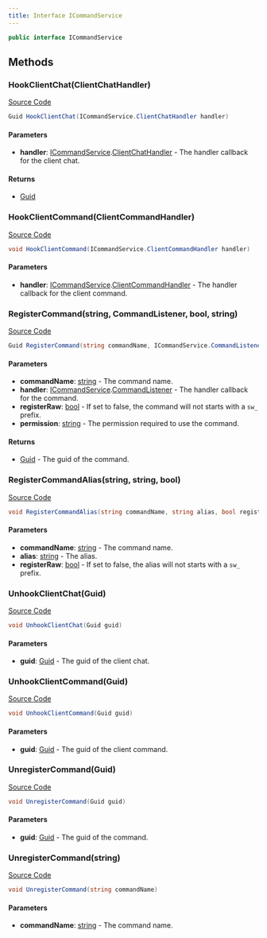 ```yaml
---
title: Interface ICommandService
---
```


```csharp
public interface ICommandService
```

## Methods

### HookClientChat(ClientChatHandler)

[Source Code](https://github.com/swiftly-solution/swiftlys2/blob/main/managed/src/SwiftlyS2.Shared/Modules/Commands/ICommandService.cs#L81)

```csharp
Guid HookClientChat(ICommandService.ClientChatHandler handler)
```

#### Parameters

- **handler**: [ICommandService](/docs/api/shared/commands/icommandservice).[ClientChatHandler](/docs/api/shared/commands/icommandservice/clientchathandler) - The handler callback for the client chat.

#### Returns

- [Guid](https://learn.microsoft.com/dotnet/api/system.guid)

### HookClientCommand(ClientCommandHandler)

[Source Code](https://github.com/swiftly-solution/swiftlys2/blob/main/managed/src/SwiftlyS2.Shared/Modules/Commands/ICommandService.cs#L69)

```csharp
void HookClientCommand(ICommandService.ClientCommandHandler handler)
```

#### Parameters

- **handler**: [ICommandService](/docs/api/shared/commands/icommandservice).[ClientCommandHandler](/docs/api/shared/commands/icommandservice/clientcommandhandler) - The handler callback for the client command.

### RegisterCommand(string, CommandListener, bool, string)

[Source Code](https://github.com/swiftly-solution/swiftlys2/blob/main/managed/src/SwiftlyS2.Shared/Modules/Commands/ICommandService.cs#L42)

```csharp
Guid RegisterCommand(string commandName, ICommandService.CommandListener handler, bool registerRaw = false, string permission = "")
```

#### Parameters

- **commandName**: [string](https://learn.microsoft.com/dotnet/api/system.string) - The command name.
- **handler**: [ICommandService](/docs/api/shared/commands/icommandservice).[CommandListener](/docs/api/shared/commands/icommandservice/commandlistener) - The handler callback for the command.
- **registerRaw**: [bool](https://learn.microsoft.com/dotnet/api/system.boolean) - If set to false, the command will not starts with a `sw_` prefix.
- **permission**: [string](https://learn.microsoft.com/dotnet/api/system.string) - The permission required to use the command.

#### Returns

- [Guid](https://learn.microsoft.com/dotnet/api/system.guid) - The guid of the command.

### RegisterCommandAlias(string, string, bool)

[Source Code](https://github.com/swiftly-solution/swiftlys2/blob/main/managed/src/SwiftlyS2.Shared/Modules/Commands/ICommandService.cs#L50)

```csharp
void RegisterCommandAlias(string commandName, string alias, bool registerRaw = false)
```

#### Parameters

- **commandName**: [string](https://learn.microsoft.com/dotnet/api/system.string) - The command name.
- **alias**: [string](https://learn.microsoft.com/dotnet/api/system.string) - The alias.
- **registerRaw**: [bool](https://learn.microsoft.com/dotnet/api/system.boolean) - If set to false, the alias will not starts with a `sw_` prefix.

### UnhookClientChat(Guid)

[Source Code](https://github.com/swiftly-solution/swiftlys2/blob/main/managed/src/SwiftlyS2.Shared/Modules/Commands/ICommandService.cs#L87)

```csharp
void UnhookClientChat(Guid guid)
```

#### Parameters

- **guid**: [Guid](https://learn.microsoft.com/dotnet/api/system.guid) - The guid of the client chat.

### UnhookClientCommand(Guid)

[Source Code](https://github.com/swiftly-solution/swiftlys2/blob/main/managed/src/SwiftlyS2.Shared/Modules/Commands/ICommandService.cs#L75)

```csharp
void UnhookClientCommand(Guid guid)
```

#### Parameters

- **guid**: [Guid](https://learn.microsoft.com/dotnet/api/system.guid) - The guid of the client command.

### UnregisterCommand(Guid)

[Source Code](https://github.com/swiftly-solution/swiftlys2/blob/main/managed/src/SwiftlyS2.Shared/Modules/Commands/ICommandService.cs#L56)

```csharp
void UnregisterCommand(Guid guid)
```

#### Parameters

- **guid**: [Guid](https://learn.microsoft.com/dotnet/api/system.guid) - The guid of the command.

### UnregisterCommand(string)

[Source Code](https://github.com/swiftly-solution/swiftlys2/blob/main/managed/src/SwiftlyS2.Shared/Modules/Commands/ICommandService.cs#L62)

```csharp
void UnregisterCommand(string commandName)
```

#### Parameters

- **commandName**: [string](https://learn.microsoft.com/dotnet/api/system.string) - The command name.

